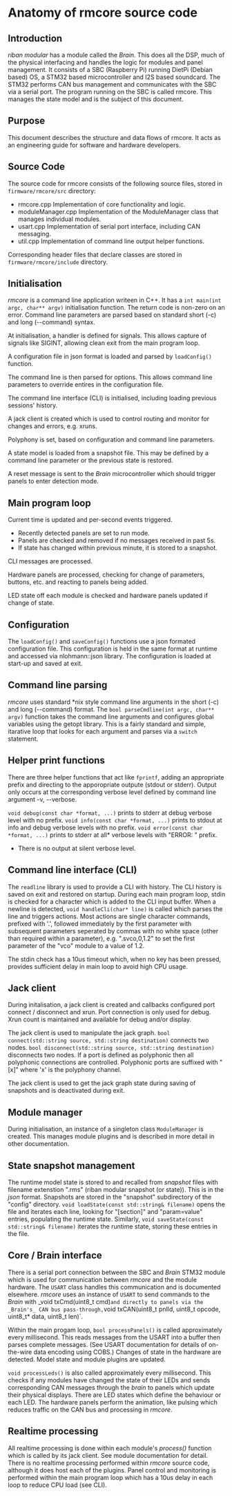 # Anatomy of rmcore source code

## Introduction
_riban modular_ has a module called the _Brain_. This does all the DSP, much of the physical interfacing and handles the logic for modules and panel management. It consists of a SBC (Raspberry Pi) running DietPi (Debian based) OS, a STM32 based microcontroller and I2S based soundcard. The STM32 performs CAN bus management and communicates with the SBC via a serial port. The program running on the SBC is called rmcore. This manages the state model and is the subject of this document.

## Purpose
This document describes the structure and data flows of rmcore. It acts as an engineering guide for software and hardware developers.

## Source Code
The source code for rmcore consists of the following source files, stored in `firmware/rmcore/src` directory:

- rmcore.cpp Implementation of core functionality and logic.
- moduleManager.cpp Implementation of the ModuleManager class that manages individual modules.
- usart.cpp Implementation of serial port interface, including CAN messaging.
- util.cpp Implementation of command line output helper functions.

Corresponding header files that declare classes are stored in `firmware/rmcore/include` directory.

## Initialisation
_rmcore_ is a command line application writeen in C++. It has a `int main(int argc, char** argv)` initialisation function. The return code is non-zero on an error. Command line parameters are parsed based on standard short (-c) and long (--command) syntax.

At initialisation, a handler is defined for signals. This allows capture of signals like SIGINT, allowing clean exit from the main program loop.

A configuration file in json format is loaded and parsed by `loadConfig()` function.

The command line is then parsed for options. This allows command line parameters to override entires in the configuration file.

The command line interface (CLI) is initialised, including loading previous sessions' history.

A jack client is created which is used to control routing and monitor for changes and errors, e.g. xruns.

Polyphony is set, based on configuration and command line parameters.

A state model is loaded from a snapshot file. This may be defined by a command line parameter or the previous state is restored.

A reset message is sent to the _Brain_ microcontroller which should trigger panels to enter detection mode.

## Main program loop

Current time is updated and per-second events triggered.

- Recently detected panels are set to run mode.
- Panels are checked and removed if no messages received in past 5s.
- If state has changed within previous minute, it is stored to a snapshot.

CLI messages are processed.

Hardware panels are processed, checking for change of parameters, buttons, etc. and reacting to panels being added.

LED state off each module is checked and hardware panels updated if change of state.

## Configuration

The `loadConfig()` and `saveConfig()` functions use a json formated configuration file. This configuration is held in the same format at runtime and accessed via nlohmann::json library. The configuration is loaded at start-up and saved at exit.

## Command line parsing

_rmcore_ uses standard *nix style command line arguments in the short (-c) and long (--command) format. The `bool parseCmdline(int argc, char** argv)` function takes the command line arguments and configures global variables using the getopt library. This is a fairly standard and simple, itarative loop that looks for each argument and parses via a `switch` statement.

## Helper print functions

There are three helper functions that act like `fprintf`, adding an appropriate prefix and directing to the apporopriate outpute (stdout or stderr). Output only occurs at the corresponding verbose level defined by command line argument -v, --verbose.

`void debug(const char *format, ...)` prints to stderr at debug verbose level with no prefix.
`void info(const char *format, ...)` prints to stdout at info and debug verbose levels with no prefix.
`void error(const char *format, ...)` prints to stderr at all* verbose levels with "ERROR: " prefix.

* There is no output at silent verbose level.

## Command line interface (CLI)

The `readline` library is used to provide a CLI with history. The CLI history is saved on exit and restored on startup. During each main program loop, stdin is checked for a character which is added to the CLI input buffer. When a newline is detected, `void handleCli(char* line)` is called which parses the line and triggers actions. Most actions are single character commands, prefixed with '.', followed immediately by the first parameter with subsequent parameters seperated by commas with no white space (other than required within a parameter), e.g. ".svco,0,1.2" to set the first parameter of the "vco" module to a value of 1.2.

The stdin check has a 10us timeout which, when no key has been pressed, provides sufficient delay in main loop to avoid high CPU usage.

## Jack client

During initalisation, a jack client is created and callbacks configured port connect / disconnect and xrun. Port connection is only used for debug. Xrun count is maintained and available for debug and/or display.

The jack client is used to manipulate the jack graph. `bool connect(std::string source, std::string destination)` connects two nodes. `bool disconnect(std::string source, std::string destination)` disconnects two nodes. If a port is defined as polyphonic then all polyphonic connections are controlled. Polyphonic ports are suffixed with "[x]" where 'x' is the polyphony channel.

The jack client is used to get the jack graph state during saving of snapshots and is deactivated during exit.

## Module manager

During initialisation, an instance of a singleton class `ModuleManager` is created. This manages module plugins and is described in more detail in other documentation.

## State snapshot management

The runtime model state is stored to and recalled from _snapshot_ files with filename extenstion ".rms" (riban modular snapshot (or state)). This is in the _json_ format. Snapshots are stored in the "snapshot" subdirectory of the "config" directory. `void loadState(const std::string& filename)` opens the file and iterates each line, looking for "[section]" and "param=value" entries, populating the runtime state. Similarly, `void saveState(const std::string& filename)` iterates the runtime state, storing these entries in the file.

## Core / Brain interface

There is a serial port connection between the SBC and _Brain_ STM32 module which is used for communication between _rmcore_ and the module hardware. The `USART` class handles this communication and is documented elsewhere. _rmcore_ uses an instance of `USART` to send commands to the _Brain_ with _void txCmd(uint8_t cmd)` and directly to panels via the _Brain's_ CAN bus pass-through, `void txCAN(uint8_t pnlId, uint8_t opcode, uint8_t* data, uint8_t len)`.

Within the main progam loop, `bool processPanels()` is called approximately every millisecond. This reads messages from the USART into a buffer then parses complete messages. (See USART documentation for details of on-the-wire data encoding using COBS.) Changes of state in the hardware are detected. Model state and module plugins are updated.

`void processLeds()` is also called approximately every millisecond. This checks if any modules have changed the state of their LEDs and sends corresponding CAN messages through the _brain_ to panels which update their physical displays. There are LED states which define the behaviour or each LED. The hardware panels perform the animation, like pulsing which reduces traffic on the CAN bus and processing in _rmcore_.

## Realtime processing

All realtime processing is done within each module's _process()_ function which is called by its jack client. See module documentation for detail. There is no realtime processing performed within _rmcore_ source code, although it does host each of the plugins. Panel control and monitoring is performed within the main program loop which has a 10us delay in each loop to reduce CPU load (see CLI).